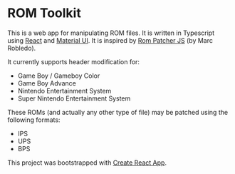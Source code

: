 # ROM Toolkit
This is a web app for manipulating ROM files. It is written
in Typescript using [React](https://reactjs.org/) and
[Material UI](https://mui.com/).
It is inspired by
[Rom Patcher JS](https://www.marcrobledo.com/RomPatcher.js/) (by Marc Robledo).

It currently supports header modification for:
- Game Boy / Gameboy Color
- Game Boy Advance
- Nintendo Entertainment System
- Super Nintendo Entertainment System

These ROMs (and actually any other type of file) may be patched using the
following formats:
- IPS
- UPS
- BPS

This project was bootstrapped with [Create React App](https://github.com/facebook/create-react-app).
